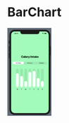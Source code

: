 # BarChart

<img src="https://github.com/gchatz22/BarChart/blob/master/snapshot.png" alt="image" width="100" height="200">

